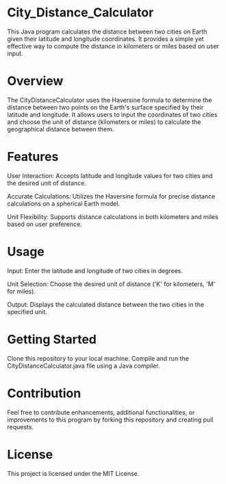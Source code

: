 # City_Distance_Calculator
This Java program calculates the distance between two cities on Earth given their latitude and longitude coordinates. It provides a simple yet effective way to compute the distance in kilometers or miles based on user input.

# Overview
The CityDistanceCalculator uses the Haversine formula to determine the distance between two points on the Earth's surface specified by their latitude and longitude. It allows users to input the coordinates of two cities and choose the unit of distance (kilometers or miles) to calculate the geographical distance between them.

# Features
User Interaction: Accepts latitude and longitude values for two cities and the desired unit of distance.

Accurate Calculations: Utilizes the Haversine formula for precise distance calculations on a spherical Earth model.

Unit Flexibility: Supports distance calculations in both kilometers and miles based on user preference.

# Usage
Input: Enter the latitude and longitude of two cities in degrees.

Unit Selection: Choose the desired unit of distance ('K' for kilometers, 'M' for miles).

Output: Displays the calculated distance between the two cities in the specified unit.

# Getting Started
Clone this repository to your local machine.
Compile and run the CityDistanceCalculator.java file using a Java compiler.

# Contribution
Feel free to contribute enhancements, additional functionalities, or improvements to this program by forking this repository and creating pull requests.

# License
This project is licensed under the MIT License.

